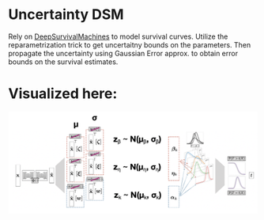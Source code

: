 # Uncertainty DSM
Rely on [DeepSurvivalMachines](https://arxiv.org/abs/2003.01176) to model survival curves. Utilize the reparametrization trick to get uncertaitny bounds on the parameters. Then propagate the uncertainty using Gaussian Error approx. to obtain error bounds on the survival estimates.

# Visualized here:
![Overview](docs/figure1.png?raw=true "Overview")
